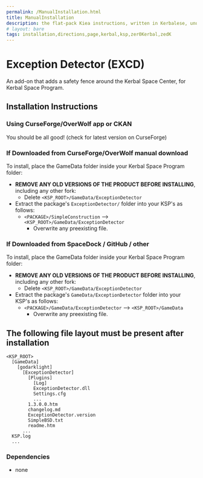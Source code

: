 ```yaml
---
permalink: /ManualInstallation.html
title: ManualInstallation
description: the flat-pack Kiea instructions, written in Kerbalese, unusally present
# layout: bare
tags: installation,directions,page,kerbal,ksp,zer0Kerbal,zedK
---
```


<!-- ManualInstallation.md v1.1.1.0
Exception Detector (EXCD)
created: 01 Apr 2019
updated: 01 Apr 2022 -->

<!-- based upon work by Lisias -->

# Exception Detector (EXCD)

An add-on that adds a safety fence around the Kerbal Space Center, for Kerbal Space Program.

## Installation Instructions

### Using CurseForge/OverWolf app or CKAN

You should be all good! (check for latest version on CurseForge)

### If Downloaded from CurseForge/OverWolf manual download

To install, place the GameData folder inside your Kerbal Space Program folder:

* **REMOVE ANY OLD VERSIONS OF THE PRODUCT BEFORE INSTALLING**, including any other fork:
  * Delete `<KSP_ROOT>/GameData/ExceptionDetector`
* Extract the package's `ExceptionDetector/` folder into your KSP's as follows:
  * `<PACKAGE>/SimpleConstruction` --> `<KSP_ROOT>/GameData/ExceptionDetector`
    * Overwrite any preexisting file.

### If Downloaded from SpaceDock / GitHub / other

To install, place the GameData folder inside your Kerbal Space Program folder:

* **REMOVE ANY OLD VERSIONS OF THE PRODUCT BEFORE INSTALLING**, including any other fork:
  * Delete `<KSP_ROOT>/GameData/ExceptionDetector`
* Extract the package's `GameData/ExceptionDetector` folder into your KSP's as follows:
  * `<PACKAGE>/GameData/ExceptionDetector` --> `<KSP_ROOT>/GameData`
    * Overwrite any preexisting file.

## The following file layout must be present after installation

```
<KSP_ROOT>
  [GameData]
    [godarklight]
      [ExceptionDetector]
        [Plugins]
          [Log]
          ExceptionDetector.dll
          Settings.cfg
          ...
        1.3.0.0.htm
        changelog.md
        ExceptionDetector.version
        SimpleBSD.txt
        readme.htm
      ...
  KSP.log
  ...
```

### Dependencies

* none
